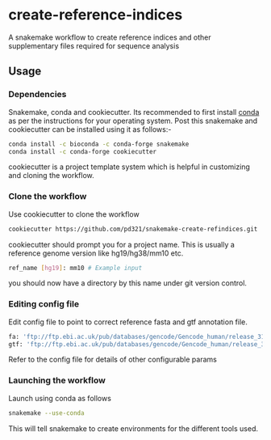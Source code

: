 # create-reference-indices

A snakemake workflow to create reference indices and other supplementary files required for sequence analysis

## Usage

### Dependencies
Snakemake, conda and cookiecutter. Its recommended to first install [conda](https://docs.conda.io/projects/conda/en/latest/user-guide/install/index.html) as per the instructions for your operating system. Post this snakemake and cookiecutter can be installed using it as follows:-

```bash
conda install -c bioconda -c conda-forge snakemake 
conda install -c conda-forge cookiecutter
```

cookiecutter is a project template system which is helpful in customizing and cloning the workflow.

### Clone the workflow

Use cookiecutter to clone the workflow

```bash
cookiecutter https://github.com/pd321/snakemake-create-refindices.git
```
cookiecutter should prompt you for a project name. This is usually a reference genome version like hg19/hg38/mm10 etc.

```bash
ref_name [hg19]: mm10 # Example input
```
you should now have a directory by this name under git version control.

### Editing config file

Edit config file to point to correct reference fasta and gtf annotation file.

```bash
fa: 'ftp://ftp.ebi.ac.uk/pub/databases/gencode/Gencode_human/release_31/GRCh37_mapping/GRCh37.primary_assembly.genome.fa.gz'
gtf: 'ftp://ftp.ebi.ac.uk/pub/databases/gencode/Gencode_human/release_31/GRCh37_mapping/gencode.v31lift37.annotation.gtf.gz'
```
Refer to the config file for details of other configurable params

### Launching the workflow

Launch using conda as follows
```bash
snakemake --use-conda
```
This will tell snakemake to create environments for the different tools used.
